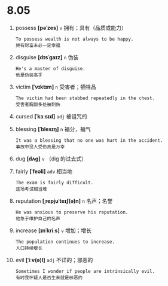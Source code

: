 # 8.05


















































1. possess **[pəˈzes]** `v` 拥有；具有（品质或能力）
    ```
    To possess wealth is not always to be happy.
    拥有财富未必一定幸福
    ```

2. disguise **[dɪsˈɡaɪz]** `n` 伪装
    ```
    He's a master of disguise.
    他是伪装高手
    ```

3. victim **[ˈvɪktɪm]** `n` 受害者；牺牲品
    ```
    The victim had been stabbed repeatedly in the chest.
    受害者胸部多处被刺伤
    ```

4. cursed **[ˈkɜːsɪd]** `adj` 被诅咒的

5. blessing **[ˈblesɪŋ]** `n` 福分，福气
    ```
    It was a blessing that no one was hurt in the accident.
    事故中没人受伤真是万幸
    ```

6. dug **[dʌɡ]** `v` （dig 的过去式）

7. fairly **[ˈfeəli]** `adv` 相当地
    ```
    The exam is fairly difficult.
    这场考试相当难
    ```

8. reputation **[ˌrepjuˈteɪʃ(ə)n]** `n` 名声；名誉
    ```
    He was anxious to preserve his reputation.
    他急于维护自己的名声
    ```

9. increase **[ɪnˈkriːs]** `v` 增加；增长
    ```
    The population continues to increase.
    人口持续增长
    ```

10. evil **[ˈiːv(ə)l]** `adj` 不详的；邪恶的
    ```
    Sometimes I wonder if people are intrinsically evil.
    有时我怀疑人是否生来就是邪恶的
    ```
